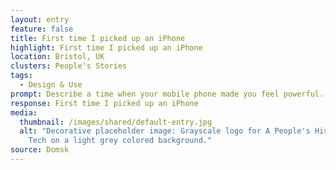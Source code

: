 ```yaml
---
layout: entry
feature: false
title: First time I picked up an iPhone
highlight: First time I picked up an iPhone
location: Bristol, UK
clusters: People's Stories
tags:
  - Design & Use
prompt: Describe a time when your mobile phone made you feel powerful.
response: First time I picked up an iPhone
media:
  thumbnail: /images/shared/default-entry.jpg
  alt: "Decorative placeholder image: Grayscale logo for A People's History of
    Tech on a light grey colored background."
source: Domsk
---
```

